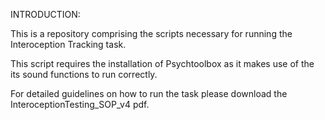 INTRODUCTION:

This is a repository comprising the scripts necessary for running the Interoception Tracking task.

This script requires the installation of Psychtoolbox as it makes use of the its sound functions to run correctly.

For detailed guidelines on how to run the task please download the InteroceptionTesting_SOP_v4 pdf.
